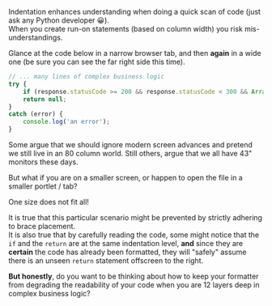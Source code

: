 Indentation enhances understanding when doing a quick scan of code (just ask any Python developer :grinning:).  
When you create run-on statements (based on column width) you risk mis-understandings.

Glance at the code below in a narrow browser tab, and then **again** in a wide one (be sure you can see the far right side this time).
```typescript
// ... many lines of complex business logic
try {
	if (response.statusCode >= 200 && response.statusCode < 300 && Array.isArray(response.data?.data) && response.data!.data.length > 0) return this.serializeResonseToXml(resonse.data!.data[0]);
	return null;
}
catch (error) {
	console.log('an error');
}
```

Some argue that we should ignore modern screen advances and pretend we still live in an 80 column world.
Still others, argue that we all have 43" monitors these days.

But what if you are on a smaller screen, or happen to open the file in a smaller portlet / tab?

One size does not fit all!

It is true that this particular scenario might be prevented by strictly adhering to brace placement.  
It is also true that by carefully reading the code, some might notice that the `if` and 
the `return` are at the same indentation level, **and** since they are **certain** the code has already been formatted, 
they will "safely" assume there is an unseen `return` statement offscreen to the right.  

**But honestly**, do you want to be thinking about how to keep your formatter from degrading the readability of your code when you are 12 layers deep in complex business logic?
